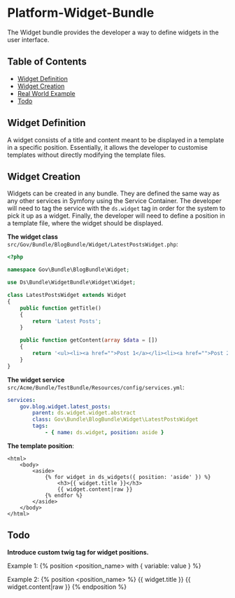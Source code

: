 # Platform-Widget-Bundle

The Widget bundle provides the developer a way to define widgets in the user interface. 

## Table of Contents

- [Widget Definition](#widget-definition)
- [Widget Creation](#widget-creation)
- [Real World Example](#widget-creation)
- [Todo](#to-do)

## Widget Definition

A widget consists of a title and content meant to be displayed in a template in a specific position. Essentially, it allows the developer to customise templates without directly modifying the template files.

## Widget Creation

Widgets can be created in any bundle. They are defined the same way as any other services in Symfony using the Service Container. The developer will need to tag the service with the `ds.widget` tag in order for the system to pick it up as a widget. Finally, the developer will need to define a position in a template file, where the widget should be displayed.

**The widget class** `src/Gov/Bundle/BlogBundle/Widget/LatestPostsWidget.php`:

```php
<?php

namespace Gov\Bundle\BlogBundle\Widget;

use Ds\Bundle\WidgetBundle\Widget\Widget;

class LatestPostsWidget extends Widget
{
    public function getTitle()
    {
        return 'Latest Posts';
    }

    public function getContent(array $data = [])
    {
        return '<ul><li><a href="">Post 1</a></li><li><a href="">Post 2</a></li></ul>';
    }
}
```

**The widget service** `src/Acme/Bundle/TestBundle/Resources/config/services.yml`:

```yml
services:
    gov.blog.widget.latest_posts:
        parent: ds.widget.widget.abstract
        class: Gov\Bundle\BlogBundle\Widget\LatestPostsWidget
        tags:
            - { name: ds.widget, position: aside }
```

**The template position**:

```twig
<html>
    <body>
        <aside>
            {% for widget in ds_widgets({ position: 'aside' }) %}
                <h3>{{ widget.title }}</h3>
                {{ widget.content|raw }}
            {% endfor %}
        </aside>
    </body>
</html>
```

## Todo

**Introduce custom twig tag for widget positions.**
  
Example 1: 
{% position <position_name> with { variable: value } %}

Example 2: 
{% position <position_name> %}
    {{ widget.title }}
    {{ widget.content|raw }}
{% endposition %}
